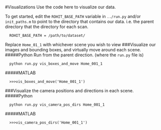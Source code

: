 #Visualizations
Use the code here to visualize our data.


To get started, edit the `ROHIT_BASE_PATH` variable in `../run.py` and/or `init_paths.m`
to point to the directory that contains our data. i.e. the parent directory 
that the directory for each scan.

```
  ROHIT_BASE_PATH = /path/to/dataset/
```


Replace `Home_01_1` with whichever scene you wish to view 
###Visualize our images and bounding boxes, and virtually move around each scene.
#####Python
Run from the parent direction. (where the `run.py` file is)
  ```
    python run.py vis_boxes_and_move Home_001_1 
  ``` 
#####MATLAB
  ```
    >>>vis_boxes_and_move('Home_001_1')
  ``` 


###Visualize the camera positions and directions in each scene.
#####Python
  ```
    python run.py vis_camera_pos_dirs Home_001_1 
  ``` 
#####MATLAB
  ```
    >>>vis_camera_pos_dirs('Home_001_1')
  ``` 





